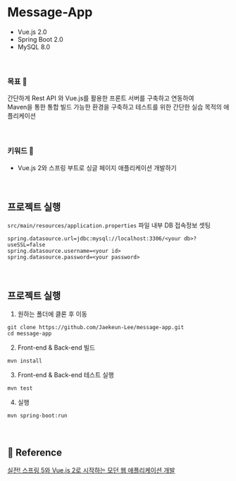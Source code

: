 # Message-App

* Vue.js 2.0
* Spring Boot 2.0
* MySQL 8.0

　

### 목표 :seedling:

간단하게 Rest API 와 Vue.js를 활용한 프론트 서버를 구축하고 연동하여  
Maven을 통한 통합 빌드 가능한 환경을 구축하고 테스트를 위한 간단한 실습 목적의 애플리케이션

　
### 키워드 :bookmark:
* Vue.js 2와 스프링 부트로 싱글 페이지 애플리케이션 개발하기

　
## 프로젝트 실행

`src/main/resources/application.properties` 파일 내부 DB 접속정보 셋팅

```properties
spring.datasource.url=jdbc:mysql://localhost:3306/<your db>?useSSL=false
spring.datasource.username=<your id>
spring.datasource.password=<your password>
```


　


## 프로젝트 실행

1. 원하는 폴더에 클론 후 이동
```
git clone https://github.com/Jaekeun-Lee/message-app.git
cd message-app
```

2. Front-end & Back-end 빌드
```
mvn install
``` 
  
3. Front-end & Back-end 테스트 실행
```
mvn test
``` 
  
4. 실행
```
mvn spring-boot:run
```

　

## :pushpin: **Reference**   
[실전! 스프링 5와 Vue.js 2로 시작하는 모던 웹 애플리케이션 개발](https://wikibook.co.kr/spring-vuejs/)  

